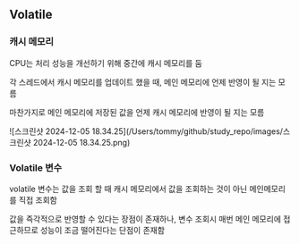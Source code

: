 ## Volatile

### 캐시 메모리

CPU는 처리 성능을 개선하기 위해 중간에 캐시 메모리를 둠

각 스레드에서 캐시 메모리를 업데이트 했을 때, 메인 메모리에 언제 반영이 될 지는 모름

마찬가지로 메인 메모리에 저장된 값을 언제 캐시 메모리에 반영이 될 지는 모름

![스크린샷 2024-12-05 18.34.25](/Users/tommy/github/study_repo/images/스크린샷 2024-12-05 18.34.25.png)

### Volatile 변수 

volatile 변수는 값을 조회 할 때 캐시 메모리에서 값을 조회하는 것이 아닌 메인메모리를 직접 조회함

값을 즉각적으로 반영할 수 있다는 장점이 존재하나, 변수 조회시 매번 메인 메모리에 접근하므로 성능이 조금 떨어진다는 단점이 존재함